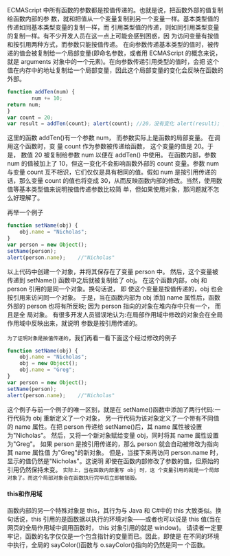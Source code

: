 ECMAScript 中所有函数的参数都是按值传递的。也就是说，把函数外部的值复制给函数内部的参 数，就和把值从一个变量复制到另一个变量一样。基本类型值的传递如同基本类型变量的复制一样，而 引用类型值的传递，则如同引用类型变量的复制一样。有不少开发人员在这一点上可能会感到困惑，因 为访问变量有按值和按引用两种方式，而参数只能按值传递。
在向参数传递基本类型的值时，被传递的值会被复制给一个局部变量(即命名参数，或者用 ECMAScript 的概念来说，就是 arguments 对象中的一个元素)。在向参数传递引用类型的值时，会把 这个值在内存中的地址复制给一个局部变量，因此这个局部变量的变化会反映在函数的外部。

```javascript
function addTen(num) {
        num += 10;
return num;
}
var count = 20;
var result = addTen(count); alert(count); //20，没有变化 alert(result); //30

```
这里的函数 addTen()有一个参数 num，
而参数实际上是函数的局部变量。
在调用这个函数时，变 量 count 作为参数被传递给函数，
这个变量的值是 20。于是，
数值 20 被复制给参数 num 以便在 addTen() 中使用。
在函数内部，参数 num 的值被加上了 10，但这一变化不会影响函数外部的 count 变量。参数 num 与变量 count 互不相识，它们仅仅是具有相同的值。假如 num 是按引用传递的话，那么变量 count 的值也将变成 30，从而反映函数内部的修改。当然，使用数值等基本类型值来说明按值传递参数比较简 单，但如果使用对象，那问题就不怎么好理解了。


再举一个例子
```javascript
function setName(obj) {
    obj.name = "Nicholas";
}
var person = new Object();
setName(person);
alert(person.name);    //"Nicholas"
```
以上代码中创建一个对象，并将其保存在了变量 person 中。
然后，这个变量被传递到 setName() 函数中之后就被复制给了 obj。
在这个函数内部，obj 和 person 引用的是同一个对象。换句话说，
即 使这个变量是按值传递的，obj 也会按引用来访问同一个对象。
于是，当在函数内部为 obj 添加 name 属性后，函数外部的 person 也将有所反映;
因为 person 指向的对象在堆内存中只有一个，
而且是全 局对象。
有很多开发人员错误地认为:在局部作用域中修改的对象会在全局作用域中反映出来，就说明 参数是按引用传递的。

`为了证明对象是按值传递的`，我们再看一看下面这个经过修改的例子
```javascript
function setName(obj) {
    obj.name = "Nicholas";
    obj = new Object();
    obj.name = "Greg";
}
var person = new Object();
setName(person);
alert(person.name);    //"Nicholas"
```

这个例子与前一个例子的唯一区别，就是在 setName()函数中添加了两行代码:一行代码为 obj 重新定义了一个对象，
另一行代码为该对象定义了一个带有不同值的 name 属性。在把 person 传递给 setName()后，其 name 属性被设置为"Nicholas"。
然后，又将一个新对象赋给变量 obj，同时将其 name 属性设置为"Greg"。
如果 person 是按引用传递的，那么 person 就会自动被修改为指向其 name 属性值 为"Greg"的新对象。
但是，当接下来再访问 person.name 时，显示的值仍然是"Nicholas"。这说明 即使在函数内部修改了参数的值，但原始的引用仍然保持未变。
`实际上，当在函数内部重写 obj 时，这 个变量引用的就是一个局部对象了。而这个局部对象会在函数执行完毕后立即被销毁。`


#### this和作用域
函数内部的另一个特殊对象是 this，其行为与 Java 和 C#中的 this 大致类似。换句话说，this 引用的是函数据以执行的环境对象——或者也可以说是 this 值(当在网页的全局作用域中调用函数时， this 对象引用的就是 window)。
请读者一定要牢记，函数的名字仅仅是一个包含指针的变量而已。因此，即使是 在不同的环境中执行，全局的 sayColor()函数与 o.sayColor()指向的仍然是同一 个函数。

